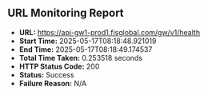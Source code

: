 ## URL Monitoring Report

- **URL:** https://api-gw1-prod1.fisglobal.com/gw/v1/health
- **Start Time:** 2025-05-17T08:18:48.921019
- **End Time:** 2025-05-17T08:18:49.174537
- **Total Time Taken:** 0.253518 seconds
- **HTTP Status Code:** 200
- **Status:** Success
- **Failure Reason:** N/A
